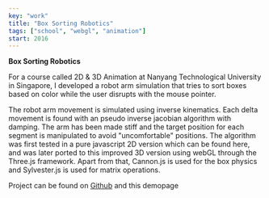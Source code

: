 ```yaml
---
key: "work"
title: "Box Sorting Robotics"
tags: ["school", "webgl", "animation"]
start: 2016
---
```

**Box Sorting Robotics**

For a course called 2D & 3D Animation at Nanyang Technological University in Singapore, I developed a robot arm simulation that tries to sort boxes based on color while the user disrupts with the mouse pointer.
<!-- end -->
The robot arm movement is simulated using inverse kinematics. Each delta movement is found with an pseudo inverse jacobian algorithm with damping. The arm has been made stiff and the target position for each segment is manipulated to avoid "uncomfortable" positions. The algorithm was first tested in a pure javascript 2D version which can be found here, and was later ported to this improved 3D version using webGL through the Three.js framework. Apart from that, Cannon.js is used for the box physics and Sylvester.js is used for matrix operations.

Project can be found on [Github](https://github.com/micnil/inverse_kinematics_3D) and this demopage
